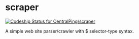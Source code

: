scraper
====================

[ ![Codeship Status for CentralPing/scraper](https://codeship.com/projects/adcc36c0-9900-0132-73ac-365d53813970/status?branch=master)](https://codeship.com/projects/63541)

A simple web site parser/crawler with $ selector-type syntax.
